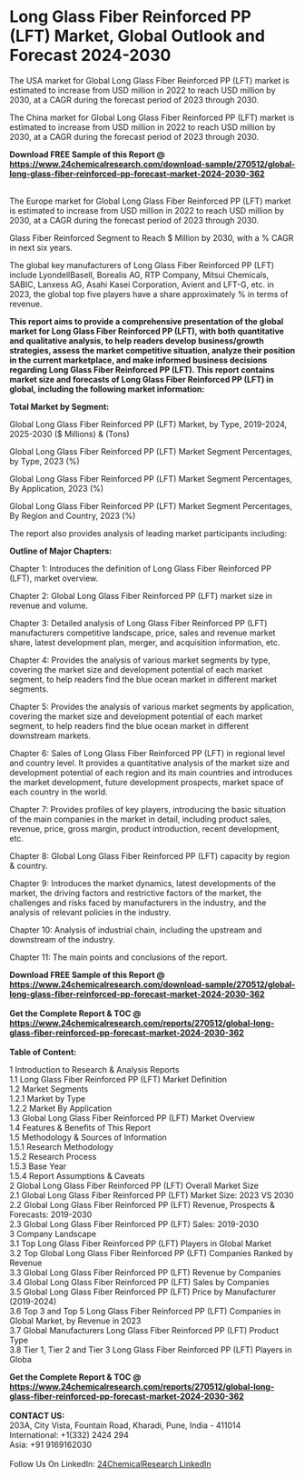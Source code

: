<h1>Long Glass Fiber Reinforced PP (LFT) Market, Global Outlook and Forecast 2024-2030</h1><p>The USA market for Global Long Glass Fiber Reinforced PP (LFT) market is estimated to increase from USD million in 2022 to reach USD million by 2030, at a CAGR during the forecast period of 2023 through 2030.</p><p>
</p><p>The China market for Global Long Glass Fiber Reinforced PP (LFT) market is estimated to increase from USD million in 2022 to reach USD million by 2030, at a CAGR during the forecast period of 2023 through 2030.</p><div><b>Download FREE Sample of this Report @ 
            <a href="https://www.24chemicalresearch.com/download-sample/270512/global-long-glass-fiber-reinforced-pp-forecast-market-2024-2030-362">
            https://www.24chemicalresearch.com/download-sample/270512/global-long-glass-fiber-reinforced-pp-forecast-market-2024-2030-362</a></b></div><br><p>
</p><p>The Europe market for Global Long Glass Fiber Reinforced PP (LFT) market is estimated to increase from USD million in 2022 to reach USD million by 2030, at a CAGR during the forecast period of 2023 through 2030.</p><p>
Glass Fiber Reinforced Segment to Reach $ Million by 2030, with a % CAGR in next six years.</p><p>
The global key manufacturers of Long Glass Fiber Reinforced PP (LFT) include LyondellBasell, Borealis AG, RTP Company, Mitsui Chemicals, SABIC, Lanxess AG, Asahi Kasei Corporation, Avient and LFT-G, etc. in 2023, the global top five players have a share approximately % in terms of revenue.</p><p>
<strong>This report aims to provide a comprehensive presentation of the global market for Long Glass Fiber Reinforced PP (LFT), with both quantitative and qualitative analysis, to help readers develop business/growth strategies, assess the market competitive situation, analyze their position in the current marketplace, and make informed business decisions regarding Long Glass Fiber Reinforced PP (LFT). This report contains market size and forecasts of Long Glass Fiber Reinforced PP (LFT) in global, including the following market information:</strong></p><p>
</p><p>
<strong>Total Market by Segment:</strong></p><p>
Global Long Glass Fiber Reinforced PP (LFT) Market, by Type, 2019-2024, 2025-2030 ($ Millions) &amp; (Tons)</p><p>
Global Long Glass Fiber Reinforced PP (LFT) Market Segment Percentages, by Type, 2023 (%)</p><p>
</p><p>
Global Long Glass Fiber Reinforced PP (LFT) Market Segment Percentages, By Application, 2023 (%)</p><p>
</p><p>
Global Long Glass Fiber Reinforced PP (LFT) Market Segment Percentages, By Region and Country, 2023 (%)</p><p>
</p><p>
The report also provides analysis of leading market participants including:</p><p>
</p><p>
</p><p>
</p><p><strong>Outline of Major Chapters:</strong></p><p>
</p><p>Chapter 1: Introduces the definition of Long Glass Fiber Reinforced PP (LFT), market overview.</p><p>
Chapter 2: Global Long Glass Fiber Reinforced PP (LFT) market size in revenue and volume.</p><p>
Chapter 3: Detailed analysis of Long Glass Fiber Reinforced PP (LFT) manufacturers competitive landscape, price, sales and revenue market share, latest development plan, merger, and acquisition information, etc.</p><p>
Chapter 4: Provides the analysis of various market segments by type, covering the market size and development potential of each market segment, to help readers find the blue ocean market in different market segments.</p><p>
Chapter 5: Provides the analysis of various market segments by application, covering the market size and development potential of each market segment, to help readers find the blue ocean market in different downstream markets.</p><p>
Chapter 6: Sales of Long Glass Fiber Reinforced PP (LFT) in regional level and country level. It provides a quantitative analysis of the market size and development potential of each region and its main countries and introduces the market development, future development prospects, market space of each country in the world.</p><p>
Chapter 7: Provides profiles of key players, introducing the basic situation of the main companies in the market in detail, including product sales, revenue, price, gross margin, product introduction, recent development, etc.</p><p>
Chapter 8: Global Long Glass Fiber Reinforced PP (LFT) capacity by region &amp; country.</p><p>
Chapter 9: Introduces the market dynamics, latest developments of the market, the driving factors and restrictive factors of the market, the challenges and risks faced by manufacturers in the industry, and the analysis of relevant policies in the industry.</p><p>
Chapter 10: Analysis of industrial chain, including the upstream and downstream of the industry.</p><p>
Chapter 11: The main points and conclusions of the report.</p><div><b>Download FREE Sample of this Report @ 
            <a href="https://www.24chemicalresearch.com/download-sample/270512/global-long-glass-fiber-reinforced-pp-forecast-market-2024-2030-362">
            https://www.24chemicalresearch.com/download-sample/270512/global-long-glass-fiber-reinforced-pp-forecast-market-2024-2030-362</a></b></div><br><div><b>Get the Complete Report & TOC @ 
            <a href="https://www.24chemicalresearch.com/reports/270512/global-long-glass-fiber-reinforced-pp-forecast-market-2024-2030-362">
            https://www.24chemicalresearch.com/reports/270512/global-long-glass-fiber-reinforced-pp-forecast-market-2024-2030-362</a></b></div><br>
            <b>Table of Content:</b><p>1 Introduction to Research & Analysis Reports<br />
    1.1 Long Glass Fiber Reinforced PP (LFT) Market Definition<br />
    1.2 Market Segments<br />
        1.2.1 Market by Type<br />
        1.2.2 Market By Application<br />
    1.3 Global Long Glass Fiber Reinforced PP (LFT) Market Overview<br />
    1.4 Features & Benefits of This Report<br />
    1.5 Methodology & Sources of Information<br />
        1.5.1 Research Methodology<br />
        1.5.2 Research Process<br />
        1.5.3 Base Year<br />
        1.5.4 Report Assumptions & Caveats<br />
2 Global Long Glass Fiber Reinforced PP (LFT) Overall Market Size<br />
    2.1 Global Long Glass Fiber Reinforced PP (LFT) Market Size: 2023 VS 2030<br />
    2.2 Global Long Glass Fiber Reinforced PP (LFT) Revenue, Prospects & Forecasts: 2019-2030<br />
    2.3 Global Long Glass Fiber Reinforced PP (LFT) Sales: 2019-2030<br />
3 Company Landscape<br />
    3.1 Top Long Glass Fiber Reinforced PP (LFT) Players in Global Market<br />
    3.2 Top Global Long Glass Fiber Reinforced PP (LFT) Companies Ranked by Revenue<br />
    3.3 Global Long Glass Fiber Reinforced PP (LFT) Revenue by Companies<br />
    3.4 Global Long Glass Fiber Reinforced PP (LFT) Sales by Companies<br />
    3.5 Global Long Glass Fiber Reinforced PP (LFT) Price by Manufacturer (2019-2024)<br />
    3.6 Top 3 and Top 5 Long Glass Fiber Reinforced PP (LFT) Companies in Global Market, by Revenue in 2023<br />
    3.7 Global Manufacturers Long Glass Fiber Reinforced PP (LFT) Product Type<br />
    3.8 Tier 1, Tier 2 and Tier 3 Long Glass Fiber Reinforced PP (LFT) Players in Globa</p><div><b>Get the Complete Report & TOC @ 
            <a href="https://www.24chemicalresearch.com/reports/270512/global-long-glass-fiber-reinforced-pp-forecast-market-2024-2030-362">
            https://www.24chemicalresearch.com/reports/270512/global-long-glass-fiber-reinforced-pp-forecast-market-2024-2030-362</a></b></div><br><b>CONTACT US:</b><br>
            203A, City Vista, Fountain Road, Kharadi, Pune, India - 411014<br>
            International: +1(332) 2424 294<br>
            Asia: +91 9169162030 <br><br>
            Follow Us On LinkedIn: <a href="https://www.linkedin.com/company/24chemicalresearch/">24ChemicalResearch LinkedIn</a>